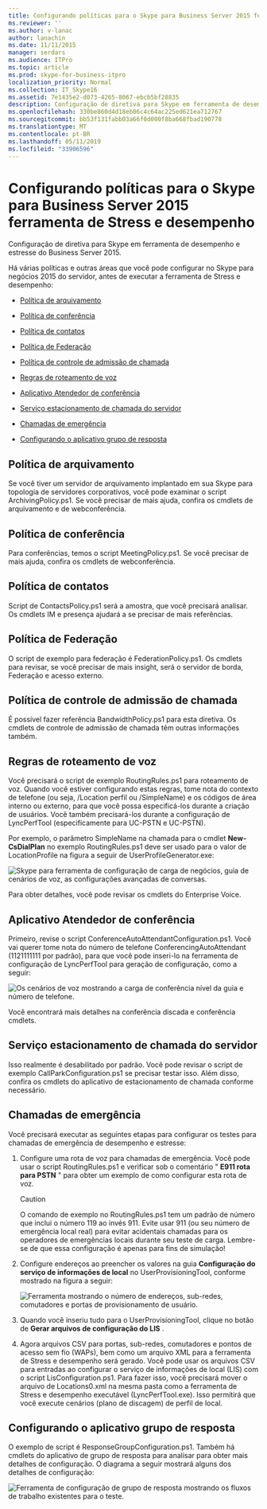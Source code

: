 ```yaml
---
title: Configurando políticas para o Skype para Business Server 2015 ferramenta de Stress e desempenho
ms.reviewer: ''
ms.author: v-lanac
author: lanachin
ms.date: 11/11/2015
manager: serdars
ms.audience: ITPro
ms.topic: article
ms.prod: skype-for-business-itpro
localization_priority: Normal
ms.collection: IT_Skype16
ms.assetid: 7e1435e2-d073-4265-8067-ebcb5bf28835
description: Configuração de diretiva para Skype em ferramenta de desempenho e estresse do Business Server 2015.
ms.openlocfilehash: 330be860d4d18eb06c4c64ac225ed621ea712767
ms.sourcegitcommit: bb53f131fabb03a66f0d000f8ba668fbad190778
ms.translationtype: MT
ms.contentlocale: pt-BR
ms.lasthandoff: 05/11/2019
ms.locfileid: "33906596"
---
```

# <a name="configuring-policies-for-the-skype-for-business-server-2015-stress-and-performance-tool"></a>Configurando políticas para o Skype para Business Server 2015 ferramenta de Stress e desempenho
 
Configuração de diretiva para Skype em ferramenta de desempenho e estresse do Business Server 2015.
  
Há várias políticas e outras áreas que você pode configurar no Skype para negócios 2015 do servidor, antes de executar a ferramenta de Stress e desempenho:
  
- [Política de arquivamento](configuring-policies.md#ArchivingPolicy)
    
- [Política de conferência](configuring-policies.md#ConferencingPolicy)
    
- [Política de contatos](configuring-policies.md#ContactsPolicy)
    
- [Política de Federação](configuring-policies.md#FederationPolicy)
    
- [Política de controle de admissão de chamada](configuring-policies.md#CACPolicy)
    
- [Regras de roteamento de voz](configuring-policies.md#VoiceRoutingRules)
    
- [Aplicativo Atendedor de conferência](configuring-policies.md#ConfAttendantApp)
    
- [Serviço estacionamento de chamada do servidor](configuring-policies.md#ServerCallParkServ)
    
- [Chamadas de emergência](configuring-policies.md#EmergencyCalls)
    
- [Configurando o aplicativo grupo de resposta](configuring-policies.md#ConfigResponseGroupApp)
    
## <a name="archiving-policy"></a>Política de arquivamento
<a name="ArchivingPolicy"> </a>

Se você tiver um servidor de arquivamento implantado em sua Skype para topologia de servidores corporativos, você pode examinar o script ArchivingPolicy.ps1. Se você precisar de mais ajuda, confira os cmdlets de arquivamento e de webconferência.
  
## <a name="conferencing-policy"></a>Política de conferência
<a name="ConferencingPolicy"> </a>

Para conferências, temos o script MeetingPolicy.ps1. Se você precisar de mais ajuda, confira os cmdlets de webconferência.
  
## <a name="contacts-policy"></a>Política de contatos
<a name="ContactsPolicy"> </a>

Script de ContactsPolicy.ps1 será a amostra, que você precisará analisar. Os cmdlets IM e presença ajudará a se precisar de mais referências.
  
## <a name="federation-policy"></a>Política de Federação
<a name="FederationPolicy"> </a>

O script de exemplo para federação é FederationPolicy.ps1. Os cmdlets para revisar, se você precisar de mais insight, será o servidor de borda, Federação e acesso externo.
  
## <a name="call-admission-control-policy"></a>Política de controle de admissão de chamada
<a name="CACPolicy"> </a>

É possível fazer referência BandwidthPolicy.ps1 para esta diretiva. Os cmdlets de controle de admissão de chamada têm outras informações também.
  
## <a name="voice-routing-rules"></a>Regras de roteamento de voz
<a name="VoiceRoutingRules"> </a>

Você precisará o script de exemplo RoutingRules.ps1 para roteamento de voz. Quando você estiver configurando estas regras, tome nota do contexto de telefone (ou seja, /Location perfil ou /SimpleName) e os códigos de área interno ou externo, para que você possa especificá-los durante a criação de usuários. Você também precisará-los durante a configuração de LyncPerfTool (especificamente para UC-PSTN e UC-PSTN).
  
Por exemplo, o parâmetro SimpleName na chamada para o cmdlet **New-CsDialPlan** no exemplo RoutingRules.ps1 deve ser usado para o valor de LocationProfile na figura a seguir de UserProfileGenerator.exe:
  
![Skype para ferramenta de configuração de carga de negócios, guia de cenários de voz, as configurações avançadas de conversas.](../../media/59f42e4e-8f1e-4d43-9ae2-9e6026191951.png)
  
Para obter detalhes, você pode revisar os cmdlets do Enterprise Voice.
  
## <a name="conference-attendant-application"></a>Aplicativo Atendedor de conferência
<a name="ConfAttendantApp"> </a>

Primeiro, revise o script ConferenceAutoAttendantConfiguration.ps1. Você vai querer tome nota do número de telefone ConferencingAutoAttendant (1121111111 por padrão), para que você pode inseri-lo na ferramenta de configuração de LyncPerfTool para geração de configuração, como a seguir:
  
![Os cenários de voz mostrando a carga de conferência nível da guia e número de telefone.](../../media/a3ea5fc0-8b3d-4842-b809-f137f470dbdc.png)
  
Você encontrará mais detalhes na conferência discada e conferência cmdlets.
  
## <a name="server-call-park-service"></a>Serviço estacionamento de chamada do servidor
<a name="ServerCallParkServ"> </a>

Isso realmente é desabilitado por padrão. Você pode revisar o script de exemplo CallParkConfiguration.ps1 se precisar testar isso. Além disso, confira os cmdlets do aplicativo de estacionamento de chamada conforme necessário.
  
## <a name="emergency-calls"></a>Chamadas de emergência
<a name="EmergencyCalls"> </a>

Você precisará executar as seguintes etapas para configurar os testes para chamadas de emergência de desempenho e estresse:
  
1. Configure uma rota de voz para chamadas de emergência. Você pode usar o script RoutingRules.ps1 e verificar sob o comentário " **E911 rota para PSTN** " para obter um exemplo de como configurar esta rota de voz.
    
    > [!CAUTION]
    > O comando de exemplo no RoutingRules.ps1 tem um padrão de número que inclui o número 119 ao invés 911. Evite usar 911 (ou seu número de emergência local real) para evitar acidentais chamadas para os operadores de emergências locais durante seu teste de carga. Lembre-se de que essa configuração é apenas para fins de simulação! 
  
2. Configure endereços ao preencher os valores na guia **Configuração do serviço de informações de local** no UserProvisioningTool, conforme mostrado na figura a seguir:
    
     ![Ferramenta mostrando o número de endereços, sub-redes, comutadores e portas de provisionamento de usuário.](../../media/ebe85a0c-750f-4301-97d4-d158a40ea98a.png)
  
3. Quando você inseriu tudo para o UserProvisioningTool, clique no botão de **Gerar arquivos de configuração do LIS** .
    
4. Agora arquivos CSV para portas, sub-redes, comutadores e pontos de acesso sem fio (WAPs), bem como um arquivo XML para a ferramenta de Stress e desempenho será gerado. Você pode usar os arquivos CSV para entradas ao configurar o serviço de informações de local (LIS) com o script LisConfiguration.ps1. Para fazer isso, você precisará mover o arquivo de Locations0.xml na mesma pasta como a ferramenta de Stress e desempenho executável (LyncPerfTool.exe). Isso permitirá que você execute cenários (plano de discagem) de perfil de local.
    
## <a name="configuring-response-group-application"></a>Configurando o aplicativo grupo de resposta
<a name="ConfigResponseGroupApp"> </a>

O exemplo de script é ResponseGroupConfiguration.ps1. Também há cmdlets do aplicativo de grupo de resposta para analisar para obter mais detalhes de configuração. O diagrama a seguir mostrará alguns dos detalhes de configuração:
  
![Ferramenta de configuração de grupo de resposta mostrando os fluxos de trabalho existentes para o teste.](../../media/e218a345-4813-4332-8cff-b48de05017ef.jpg)
  

